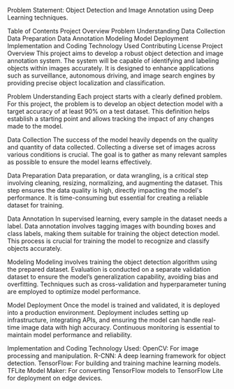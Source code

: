 Problem Statement:
Object Detection and Image Annotation using Deep Learning techniques.

Table of Contents
Project Overview
Problem Understanding
Data Collection
Data Preparation
Data Annotation
Modeling
Model Deployment
Implementation and Coding
Technology Used
Contributing
License
Project Overview
This project aims to develop a robust object detection and image annotation system. The system will be capable of identifying and labeling objects within images accurately.
It is designed to enhance applications such as surveillance, autonomous driving, and image search engines by providing precise object localization and classification.

Problem Understanding
Each project starts with a clearly defined problem. For this project, the problem is to develop an object detection model with a target accuracy of at least 90% on a test dataset. 
This definition helps establish a starting point and allows tracking the impact of any changes made to the model.

Data Collection
The success of the model heavily depends on the quality and quantity of data collected. Collecting a diverse set of images across various conditions is crucial. 
The goal is to gather as many relevant samples as possible to ensure the model learns effectively.

Data Preparation
Data preparation, or data wrangling, is a critical step involving cleaning, resizing, normalizing, and augmenting the dataset. 
This step ensures the data quality is high, directly impacting the model's performance. It is time-consuming but essential for creating a reliable dataset for training.

Data Annotation
In supervised learning, every sample in the dataset needs a label. Data annotation involves tagging images with bounding boxes and class labels, making them suitable for training the object detection model.
This process is crucial for training the model to recognize and classify objects accurately.

Modeling
Modeling involves training the object detection algorithm using the prepared dataset. Evaluation is conducted on a separate validation dataset to ensure the model’s generalization capability,
avoiding bias and overfitting. Techniques such as cross-validation and hyperparameter tuning are employed to optimize model performance.

Model Deployment
Once the model is trained and validated, it is deployed into a production environment. Deployment includes setting up infrastructure, integrating APIs, 
and ensuring the model can handle real-time image data with high accuracy. Continuous monitoring is essential to maintain model performance and reliability.

Implementation and Coding
Technology Used:
OpenCV: For image processing and manipulation.
R-CNN: A deep learning framework for object detection.
TensorFlow: For building and training machine learning models.
TFLite Model Maker: For converting TensorFlow models to TensorFlow Lite for deployment on edge devices.


